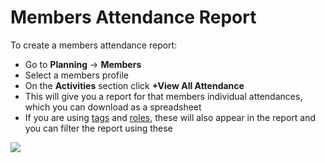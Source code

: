 # Members Attendance Report

To create a members attendance report:

* Go to **Planning** -&gt; **Members**
* Select a members profile
* On the **Activities** section click **+View All Attendance**
* This will give you a report for that members individual attendances, which you can download as a spreadsheet
* If you are using [tags](../../../shared-services/tags/) and [roles](../../../incident-management/roles/), these will also appear in the report and you can filter the report using these 

![](../../../.gitbook/assets/members-attendance-reports.gif)

